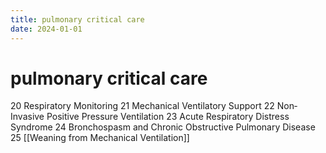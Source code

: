 ```yaml
---
title: pulmonary critical care
date: 2024-01-01
---
```

# pulmonary critical care


20 Respiratory Monitoring
21 Mechanical Ventilatory Support
22 Non‐Invasive Positive Pressure Ventilation
23 Acute Respiratory Distress Syndrome
24 Bronchospasm and Chronic Obstructive Pulmonary Disease
25 [[Weaning from Mechanical Ventilation]]
